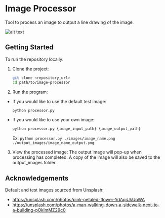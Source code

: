 # Image Processor
 
Tool to process an image to output a line drawing of the image. 

![alt text](images/example2.png)

## Getting Started 
To run the repository locally:

1. Clone the project:
    ```bash
    git clone <repository_url>
    cd path/to/image-processor
    ```

2. Run the program:
- If you would like to use the default test image:
    ```bash
    python processor.py
    ```

- If you would like to use your own image:
    ```bash
    python processor.py {image_input_path} {image_output_path}
    ```
    Ex: `python processor.py ./images/image_name.png ./output_images/image_name_output.png`

3. View the processed image:
    The output image will pop-up when processing has completed. A copy of the image will also be saved to the output_images folder.

## Acknowledgements
Default and test images sourced from Unsplash:
- https://unsplash.com/photos/pink-petaled-flower-YdAqiUkUoWA 
- https://unsplash.com/photos/a-man-walking-down-a-sidewalk-next-to-a-building-pOkImMZ29c0


